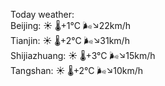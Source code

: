 Today weather:  
Beijing: ☀️   🌡️+1°C 🌬️↘22km/h  
Tianjin: ☀️   🌡️+2°C 🌬️↘31km/h  
Shijiazhuang: ☀️   🌡️+3°C 🌬️↘15km/h  
Tangshan: ☀️   🌡️+2°C 🌬️↘10km/h  
